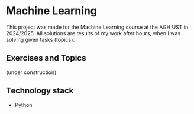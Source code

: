 # Machine Learning
This project was made for the Machine Learning course at the AGH UST in 2024/2025. All solutions are results of my work after hours, when I was solving given tasks (topics).
## Exercises and Topics
(under construction)
## Technology stack
- Python
